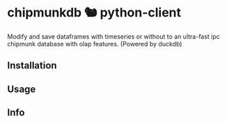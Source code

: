 
# chipmunkdb :chipmunk: python-client

Modify and save dataframes with timeseries or without to an ultra-fast ipc chipmunk database with olap features. (Powered by duckdb)

## Installation


## Usage

## Info
